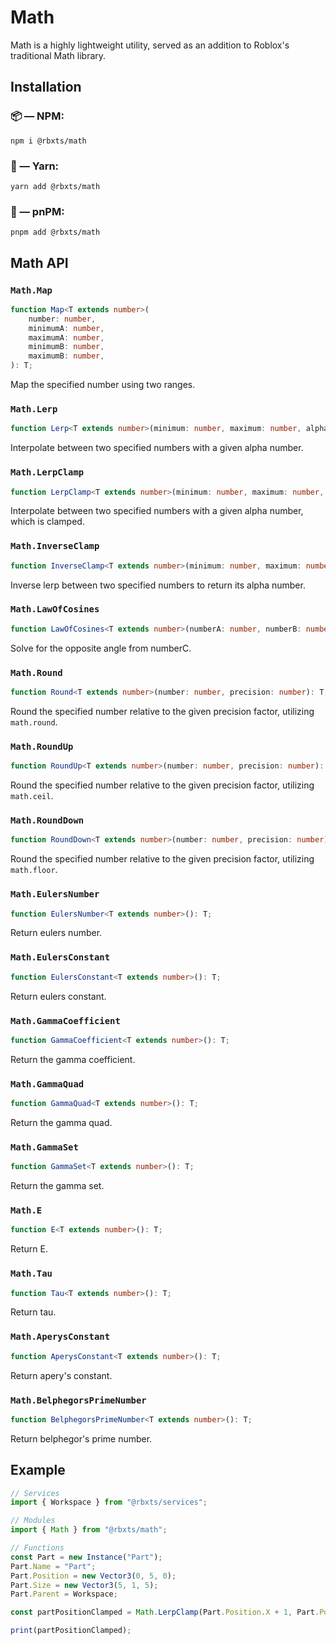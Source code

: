 # Math

Math is a highly lightweight utility, served as an addition to Roblox's traditional Math library.

## Installation

### 📦 — NPM:

```
npm i @rbxts/math
```

### 🧶 — Yarn:

```
yarn add @rbxts/math
```

### 📀 — pnPM:

```
pnpm add @rbxts/math
```

## Math API

### `Math.Map`

```ts
function Map<T extends number>(
	number: number,
	minimumA: number,
	maximumA: number,
	minimumB: number,
	maximumB: number,
): T;
```

Map the specified number using two ranges.

### `Math.Lerp`

```ts
function Lerp<T extends number>(minimum: number, maximum: number, alpha: number): T;
```

Interpolate between two specified numbers with a given alpha number.

### `Math.LerpClamp`

```ts
function LerpClamp<T extends number>(minimum: number, maximum: number, alpha: number): T;
```

Interpolate between two specified numbers with a given alpha number, which is clamped.

### `Math.InverseClamp`

```ts
function InverseClamp<T extends number>(minimum: number, maximum: number, alpha: number): T;
```

Inverse lerp between two specified numbers to return its alpha number.

### `Math.LawOfCosines`

```ts
function LawOfCosines<T extends number>(numberA: number, numberB: number, numberC: number): T;
```

Solve for the opposite angle from numberC.

### `Math.Round`

```ts
function Round<T extends number>(number: number, precision: number): T;
```

Round the specified number relative to the given precision factor, utilizing `math.round`.

### `Math.RoundUp`

```ts
function RoundUp<T extends number>(number: number, precision: number): T;
```

Round the specified number relative to the given precision factor, utilizing `math.ceil`.

### `Math.RoundDown`

```ts
function RoundDown<T extends number>(number: number, precision: number): T;
```

Round the specified number relative to the given precision factor, utilizing `math.floor`.

### `Math.EulersNumber`

```ts
function EulersNumber<T extends number>(): T;
```

Return eulers number.

### `Math.EulersConstant`

```ts
function EulersConstant<T extends number>(): T;
```

Return eulers constant.

### `Math.GammaCoefficient`

```ts
function GammaCoefficient<T extends number>(): T;
```

Return the gamma coefficient.

### `Math.GammaQuad`

```ts
function GammaQuad<T extends number>(): T;
```

Return the gamma quad.

### `Math.GammaSet`

```ts
function GammaSet<T extends number>(): T;
```

Return the gamma set.

### `Math.E`

```ts
function E<T extends number>(): T;
```

Return E.

### `Math.Tau`

```ts
function Tau<T extends number>(): T;
```

Return tau.

### `Math.AperysConstant`

```ts
function AperysConstant<T extends number>(): T;
```

Return apery's constant.

### `Math.BelphegorsPrimeNumber`

```ts
function BelphegorsPrimeNumber<T extends number>(): T;
```

Return belphegor's prime number.

## Example

```ts
// Services
import { Workspace } from "@rbxts/services";

// Modules
import { Math } from "@rbxts/math";

// Functions
const Part = new Instance("Part");
Part.Name = "Part";
Part.Position = new Vector3(0, 5, 0);
Part.Size = new Vector3(5, 1, 5);
Part.Parent = Workspace;

const partPositionClamped = Math.LerpClamp(Part.Position.X + 1, Part.Position.Y + 1, Part.Position.Z + 1);

print(partPositionClamped);
```
